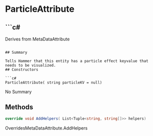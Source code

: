 # ParticleAttribute

## ```c#
Derives from MetaDataAttribute
```

## Summary

Tells Hammer that this entity has a particle effect keyvalue that needs to be visualized.
## Constructors

```c#
ParticleAttribute( string particleKV = null) 
```
No Summary
## Methods

```c#
override void AddHelpers( List<Tuple<string, string[]>> helpers) 
```
OverridesMetaDataAttribute.AddHelpers
